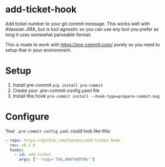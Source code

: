 # add-ticket-hook
Add ticket number to your git commit message. This works well with Atlassian JIRA, but is tool agnostic so you can use any tool you prefer as long it uses somewhat parseable format.

This is made to work with https://pre-commit.com/ purely so you need to setup that in your environment.

# Setup

1. Install pre-commit `pip install pre-commit`
2. Create your .pre-commit-config.yaml file
3. Install this hook `pre-commit install --hook-type=prepare-commit-msg`


# Configure
Your `.pre-commit-config.yaml` could look like this:

```yaml
- repo: https://github.com/hanshoi/add-ticket-hook
  rev: v0.1.0
  hooks:
    - id: add-ticket
      args: ["--tags='TAG,ANOTHERTAG'"]
```
